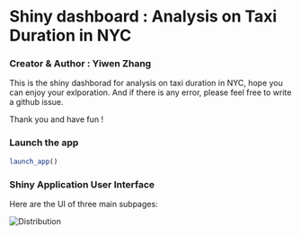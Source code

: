 # Shiny dashboard : Analysis on Taxi Duration in NYC


### Creator & Author : Yiwen Zhang

This is the shiny dashborad for analysis on taxi duration in NYC, hope you can enjoy your exlporation.
And if there is any error, please feel free to write a github issue. 

Thank you and have fun !

### Launch the app

``` r
launch_app()
```

### Shiny Application User Interface

Here are the UI of three main subpages:

![Distribution](man/figures/distribution.jpeg)
